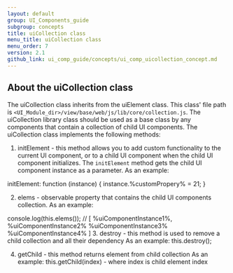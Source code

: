 ```yaml
---
layout: default
group: UI_Components_guide
subgroup: concepts
title: uiCollection class
menu_title: uiCollection class
menu_order: 7
version: 2.1
github_link: ui_comp_guide/concepts/ui_comp_uicollection_concept.md
---
```


## About the uiCollection class

The uiCollection class inherits from the uiElement class. This class' file path is `<UI_Module_dir>/view/base/web/js/lib/core/collection.js`. The uiCollection library class should be used as a base class by any components that contain a collection of child UI components. The uiCollection class implements the following methods:

1. initElement - this method allows you to add custom functionality to the current UI component, or to a child UI component when the child UI component initializes. The `initElement` method gets the child UI component instance as a parameter.
As an example:

initElement: function (instance) {
instance.%customPropery% = 21;
}

2. elems - observable property that contains the child UI components collection.
As an example:

console.log(this.elems());
// [
%uiComponentInstance1%,
%uiComponentInstance2%
%uiComponentInstance3%
%uiComponentInstance4%
]
3. destroy - this method is used to remove a child collection and all their dependency
As an example:
this.destroy();

4. getChild - this method returns element from child collection
As an example:
this.getChild(index) - where index is child element index

